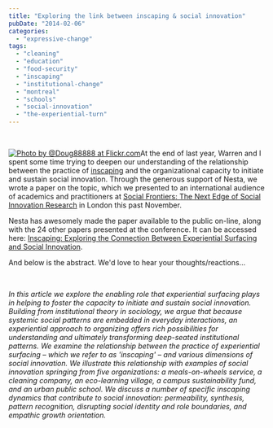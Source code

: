 ```yaml
---
title: "Exploring the link between inscaping & social innovation"
pubDate: "2014-02-06"
categories: 
  - "expressive-change"
tags: 
  - "cleaning"
  - "education"
  - "food-security"
  - "inscaping"
  - "institutional-change"
  - "montreal"
  - "schools"
  - "social-innovation"
  - "the-experiential-turn"
---
```


 

[![](/137InscapingSIFull.jpg "Photo by @Doug88888 at Flickr.com")](http://www.flickr.com/photos/doug88888/4794114114/)At the end of last year, Warren and I spent some time trying to deepen our understanding of the relationship between the practice of [inscaping](https://drive.google.com/file/d/0B9n6TOVC3gefdDdSNS0xd3BEYjA/view) and the organizational capacity to initiate and sustain social innovation. Through the generous support of Nesta, we wrote a paper on the topic, which we presented to an international audience of academics and practitioners at [Social Frontiers: The Next Edge of Social Innovation Research](http://www.nesta.org.uk/event/social-frontiers) in London this past November.

Nesta has awesomely made the paper available to the public on-line, along with the 24 other papers presented at the conference. It can be accessed here: [Inscaping: Exploring the Connection Between Experiential Surfacing and Social Innovation](http://www.scribd.com/doc/192022484/Inscaping-Exploring-the-Connection-Between-Experiential-Surfacing-and-Social-Innovation).

And below is the abstract. We'd love to hear your thoughts/reactions...

 

_In this article we explore the enabling role that experiential surfacing plays in helping to foster the capacity to initiate and sustain social innovation. Building from institutional theory in sociology, we argue that because systemic social patterns are embedded in everyday interactions, an experiential approach to organizing offers rich possibilities for understanding and ultimately transforming deep-seated institutional patterns. We examine the relationship between the practice of experiential surfacing – which we refer to as 'inscaping' – and various dimensions of social innovation. We illustrate this relationship with examples of social innovation springing from five organizations: a meals-on-wheels service, a cleaning company, an eco-learning village, a campus sustainability fund, and an urban public school. We discuss a number of specific inscaping dynamics that contribute to social innovation: permeability, synthesis, pattern recognition, disrupting social identity and role boundaries, and empathic growth orientation._

